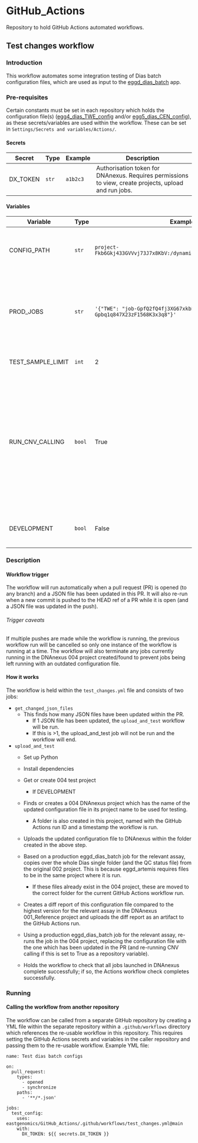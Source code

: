 # GitHub_Actions
Repository to hold GitHub Actions automated workflows.

## Test changes workflow
### Introduction
This workflow automates some integration testing of Dias batch configuration files, which are used as input to the [eggd_dias_batch](https://github.com/eastgenomics/eggd_dias_batch) app.

### Pre-requisites
Certain constants must be set in each repository which holds the configuration file(s) ([egg4_dias_TWE_config](https://github.com/eastgenomics/egg4_dias_TWE_config) and/or [egg5_dias_CEN_config](https://github.com/eastgenomics/egg5_dias_CEN_config)), as these secrets/variables are used within the workflow. These can be set in `Settings/Secrets and variables/Actions/`.

#### Secrets

| Secret  | Type | Example | Description |
| --- | --- | --- | --- |
| DX_TOKEN  | `str` | `a1b2c3`  | Authorisation token for DNAnexus. Requires permissions to view, create projects, upload and run jobs.

#### Variables

| Variable  | Type | Example | Description  |
| --- | --- | --- | --- |
| CONFIG_PATH  | `str` | `project-Fkb6Gkj433GVVvj73J7x8KbV:/dynamic_files/dias_batch_configs` | The path in 001_Reference where production eggd_dias_batch configuration files are stored. |
| PROD_JOBS  | `str` | `'{"TWE": "job-GpfQ2fQ4fj3XG67xkbPFXKZg","CEN": "job-Gpbq1q847X23zF1568K3x3q8"}'` | DNAnexus IDs for eggd_dias_batch jobs which were run in production 002 projects for each assay which can be re-run with the updated configuration file for testing. |
| TEST_SAMPLE_LIMIT  | `int` | 2 | The number of samples to set off testing jobs for. |
| RUN_CNV_CALLING  | `bool` | True | If True and the configuration file being updated is CEN, re-runs CNV calling and if False does not. If it is a CEN config being updated and RUN_CNV_CALLING is set to False, will re-use outputs from the CNV calling job which was launched by the original eggd_dias_batch job provided in `PROD_JOBS`. |
| DEVELOPMENT | `bool` | False | If True and a 004 DNAnexus project is created, adds `'_GitHub_Actions_'` to its name.

### Description
#### Workflow trigger
The workflow will run automatically when a pull request (PR) is opened (to any branch) and a JSON file has been updated in this PR. It will also re-run when a new commit is pushed to the HEAD ref of a PR while it is open (and a JSON file was updated in the push).

###### Trigger caveats
If multiple pushes are made while the workflow is running, the previous workflow run will be cancelled so only one instance of the workflow is running at a time. The workflow will also terminate any jobs currently running in the DNAnexus 004 project created/found to prevent jobs being left running with an outdated configuration file.

#### How it works
The workflow is held within the `test_changes.yml` file and consists of two jobs:
- `get_changed_json_files`
  - This finds how many JSON files have been updated within the PR.
    - If 1 JSON file has been updated, the `upload_and_test` workflow will be run.
    - If this is >1, the upload_and_test job will not be run and the workflow will end.
- `upload_and_test`
  - Set up Python
  - Install dependencies
  - Get or create 004 test project
    - If DEVELOPMENT

  - Finds or creates a 004 DNAnexus project which has the name of the updated configuration file in its project name to be used for testing.
    - A folder is also created in this project, named with the GitHub Actions run ID and a timestamp the workflow is run.
  - Uploads the updated configuration file to DNAnexus within the folder created in the above step.
  - Based on a production eggd_dias_batch job for the relevant assay, copies over the whole Dias single folder (and the QC status file) from the original 002 project. This is because eggd_artemis requires files to be in the same project where it is run.
    - If these files already exist in the 004 project, these are moved to the correct folder for the current GitHub Actions workflow run.
  - Creates a diff report of this configuration file compared to the highest version for the relevant assay in the DNAnexus 001_Reference project and uploads the diff report as an artifact to the GitHub Actions run.
  - Using a production eggd_dias_batch job for the relevant assay, re-runs the job in the 004 project, replacing the configuration file with the one which has been updated in the PR (and re-running CNV calling if this is set to True as a repository variable).
  - Holds the workflow to check that all jobs launched in DNAnexus complete successfully; if so, the Actions workflow check completes successfully.


### Running
#### Calling the workflow from another repository
The workflow can be called from a separate GitHub repository by creating a YML file within the separate repository within a `.github/workflows` directory which references the re-usable workflow in this repository. This requires setting the GitHub Actions secrets and variables in the caller repository and passing them to the re-usable workflow. Example YML file:
```
name: Test dias batch configs

on:
  pull_request:
    types:
      - opened
      - synchronize
    paths:
      - '**/*.json'

jobs:
  test_config:
    uses: eastgenomics/GitHub_Actions/.github/workflows/test_changes.yml@main
    with:
      DX_TOKEN: ${{ secrets.DX_TOKEN }}
```
